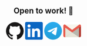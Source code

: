 <h2 align=center> Open to work! 👋 </h2>

<p align="center">
  <a href="https://github.com/mkhvdm"><img alt="GitHub" title="GitHub" height="48" width="48" src="assets/github.svg"></a>
  <a href="https://www.linkedin.com/in/dmitriy-mikheev-892312204/"><img alt="LinkedIn" title="LinkedIn" height="48" width="48" src="assets/linkedin.svg"></a>
  <a href="https://t.me/MkhvDm"><img alt="telegram" title="telegram" height="48" width="48" src="assets/tg.svg"></a>
  <a href="mailto:mkhvdm@gmail.com"><img alt="email" title="E-mail" height="48" width="48" src="assets/gmail.svg"></a>
</p>
